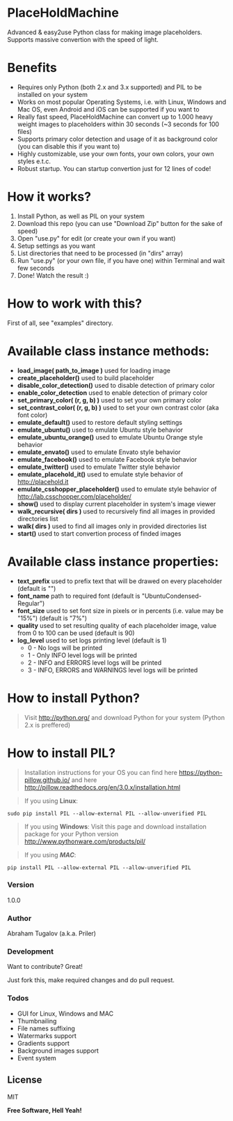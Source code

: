 # PlaceHoldMachine

Advanced &amp; easy2use Python class for making image placeholders.  
Supports massive convertion with the speed of light.

# Benefits
  - Requires only Python (both 2.x and 3.x supported) and PIL to be installed on your system
  - Works on most popular Operating Systems, i.e. with Linux, Windows and Mac OS, even Android and iOS can be supported if you want to
  - Really fast speed, PlaceHoldMachine can convert up to 1.000 heavy weight images to placeholders within 30 seconds (~3 seconds for 100 files)
  - Supports primary color detection and usage of it as background color (you can disable this if you want to)
  - Highly customizable, use your own fonts, your own colors, your own styles e.t.c.
  - Robust startup. You can startup convertion just for 12 lines of code!

# How it works?
  1) Install Python, as well as PIL on your system  
  2) Download this repo (you can use "Download Zip" button for the sake of speed)  
  3) Open "use.py" for edit (or create your own if you want)  
  4) Setup settings as you want  
  5) List directories that need to be processed (in "dirs" array)  
  6) Run "use.py" (or your own file, if you have one) within Terminal and wait few seconds  
  7) Done! Watch the result :)

# How to work with this?
First of all, see "examples" directory.  

# Available class instance methods:

  - **load_image( path_to_image )** used for loading image
  - **create_placeholder()** used to build placeholder
  - **disable_color_detection()** used to disable detection of primary color
  - **enable_color_detection** used to enable detection of primary color
  - **set_primary_color( (r, g, b) )** used to set your own primary color
  - **set_contrast_color( (r, g, b) )** used to set your own contrast color (aka font color)
  - **emulate_default()** used to restore default styling settings
  - **emulate_ubuntu()** used to emulate Ubuntu style behavior
  - **emulate_ubuntu_orange()** used to emulate Ubuntu Orange style behavior
  - **emulate_envato()** used to emulate Envato style behavior
  - **emulate_facebook()** used to emulate Facebook style behavior
  - **emulate_twitter()** used to emulate Twitter style behavior
  - **emulate_placehold_it()** used to emulate style behavior of http://placehold.it
  - **emulate_csshopper_placeholder()** used to emulate style behavior of http://lab.csschopper.com/placeholder/
  - **show()** used to display current placeholder in system's image viewer
  - **walk_recursive( dirs )** used to recursively find all images in provided directories list
  - **walk( dirs )** used to find all images only in provided directories list
  - **start()** used to start convertion process of finded images

# Available class instance properties:
  - **text_prefix** used to prefix text that will be drawed on every placeholder (default is "")
  - **font_name** path to required font (default is "UbuntuCondensed-Regular")
  - **font_size** used to set font size in pixels or in percents (i.e. value may be "15%") (default is "7%")
  - **quality** used to set resulting quality of each placeholder image, value from 0 to 100 can be used (default is 90)
  - **log_level** used to set logs printing level (default is 1)
     - 0 - No logs will be printed
     - 1 - Only INFO level logs will be printed
     - 2 - INFO and ERRORS level logs will be printed
     - 3 - INFO, ERRORS and WARNINGS level logs will be printed

# How to install Python?
> Visit http://python.org/ and download Python for your system (Python 2.x is preffered)

# How to install PIL?

> Installation instructions for your OS you can find here https://python-pillow.github.io/ and here http://pillow.readthedocs.org/en/3.0.x/installation.html

> If you using **Linux**:
```
sudo pip install PIL --allow-external PIL --allow-unverified PIL
```

> If you using **Windows**: Visit this page and download installation package for your Python version http://www.pythonware.com/products/pil/

> If you using ***MAC***:
```
pip install PIL --allow-external PIL --allow-unverified PIL
```

### Version
1.0.0

### Author

Abraham Tugalov (a.k.a. Priler)

### Development

Want to contribute? Great!

Just fork this, make required changes and do pull request.

### Todos

 - GUI for Linux, Windows and MAC
 - Thumbnailing
 - File names suffixing
 - Watermarks support
 - Gradients support
 - Background images support
 - Event system

License
----

MIT


**Free Software, Hell Yeah!**
